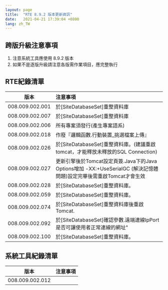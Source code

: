 ```yaml
---
layout: page
title:  "RTE 8.9.2 版本更新資訊"
date:   2021-04-21 17:39:04 +0800
lang: zh_TW
---
```


## 跨版升級注意事項

1. 注意系統工具應使用 8.9.2 版本
2. 如果不是逐版升級請注意各版需作業項目，應完整執行

## RTE紀錄清單

|版本|注意事項|
|:-:|:-|
|008.009.002.001|於[SiteDatabaseSet]重整資料庫|
|008.009.002.007|於[SiteDatabaseSet]重整資料庫|
|008.009.002.006|所有專案須發行(產生專案語系)|
|008.009.002.018|作廢『邏輯函數.行動裝置_挑選檔案上傳』|
|008.009.002.026|於[SiteDatabaseSet]重整資料庫。(建議重啟tomcat，才能釋放未釋放的SQL Connection)|
|008.009.002.027|更新引擎後於Tomcat設定頁簽.Java下的Java Options增加 -XX:+UseSerialGC (解決記憶體問題)設定完畢後需重啟Tomcat才會生效|
|008.009.002.028|於[SiteDatabaseSet]重整資料庫。|
|008.009.002.059|於[SiteDatabaseSet]重整資料庫。|
|008.009.002.074|於[SiteDatabaseSet]重整資料庫後重啟Tomcat.|
|008.009.002.092|於[SiteDatabaseSet]確認參數.遠端連線IpPort是否可讓使用者正常連線的網址"|
|008.009.002.100|於[SiteDatabaseSet]重整資料庫。|

## 系統工具紀錄清單

|版本|注意事項|
|:-:|:-|
|008.009.002.012||